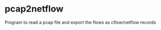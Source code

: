 pcap2netflow
============

Program to read a pcap file and export the flows as cflow/netflow records
